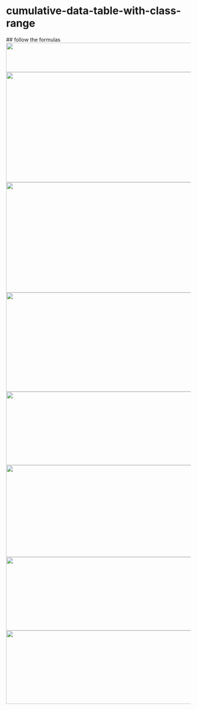 # cumulative-data-table-with-class-range


<div>
## follow the formulas  
<img height="80" width="600" src="https://media.discordapp.net/attachments/1108011461999079467/1108023479741190304/Captura_de_Tela_2023-05-16_as_10.29.36.png?width=1920&height=270">
  
<img height="300" width="600" src="https://media.discordapp.net/attachments/1108011461999079467/1108021630908780604/Captura_de_Tela_2023-05-16_as_10.20.01.png?width=1576&height=936" >

<img height="300" width="600" src="https://media.discordapp.net/attachments/1108011461999079467/1108021630615162990/Captura_de_Tela_2023-05-16_as_10.20.26.png?width=1920&height=878">
  
<img height="270" width="600" src="https://media.discordapp.net/attachments/1108011461999079467/1108021630329962557/Captura_de_Tela_2023-05-16_as_10.20.36.png?width=1798&height=936">

<img height="200" width="600" src="https://media.discordapp.net/attachments/1108011461999079467/1108021629986033794/Captura_de_Tela_2023-05-16_as_10.20.46.png?width=1920&height=636">
  
<img height="250" width="600" src="https://media.discordapp.net/attachments/1108011461999079467/1108021629692416100/Captura_de_Tela_2023-05-16_as_10.20.56.png?width=1920&height=784">
  
<img height="200" width="600" src="https://media.discordapp.net/attachments/1108011461999079467/1108021629394632784/Captura_de_Tela_2023-05-16_as_10.21.03.png?width=1920&height=604">

<img height="200" width="600" src="https://media.discordapp.net/attachments/1108011461999079467/1108021629130395760/Captura_de_Tela_2023-05-16_as_10.21.14.png?width=1920&height=524">
</div>
